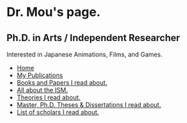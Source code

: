 <!DOCTYPE html>

<html>

<head>

  <title>Dr. Mou's Page.</title>

  <link rel="icon" type="image/x-icon" href="/assets/drm.ico">

  <link rel="stylesheet" href="/assets/styles.css">

  <link href="https://fonts.googleapis.com/css2?family=Cormorant+Garamond&display=swap" rel="stylesheet">

</head>

<body>

<div>

# Dr. Mou's page.

## Ph.D. in Arts / Independent Researcher

Interested in Japanese Animations, Films, and Games.

<ul>

  <li><a href="index.html">Home</a></li>

  <li><a href="pub.html">My Publications</a></li>

  <li><a href="paper.html">Books and Papers I read about.</a></li>

  <li><a href="ism.html">All about the ISM.</a></li>

  <li><a href="theory.html">Theories I read about.</a></li>

  <li><a href="thesis.html">Master, Ph.D. Theses & Dissertations I read about.</a></li>

  <li><a href="people.html">List of scholars I read about.</a></li>

</ul>


</div>
</body>
</html>



